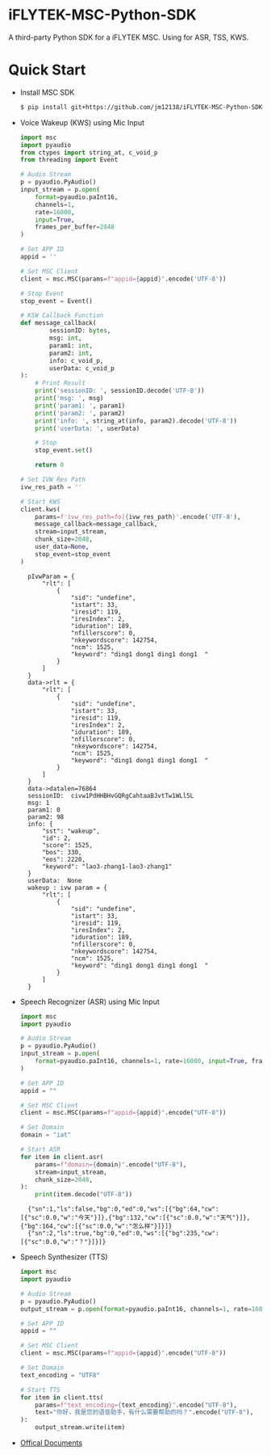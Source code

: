 # iFLYTEK-MSC-Python-SDK
A third-party Python SDK for a iFLYTEK MSC. Using for ASR, TSS, KWS.

# Quick Start
* Install MSC SDK

    ```bash
    $ pip install git+https://github.com/jm12138/iFLYTEK-MSC-Python-SDK
    ```

* Voice Wakeup (KWS) using Mic Input

    ```python
    import msc
    import pyaudio
    from ctypes import string_at, c_void_p
    from threading import Event

    # Audio Stream
    p = pyaudio.PyAudio()
    input_stream = p.open(
        format=pyaudio.paInt16,
        channels=1,
        rate=16000,
        input=True,
        frames_per_buffer=2048
    )

    # Set APP ID
    appid = '' 

    # Set MSC Client
    client = msc.MSC(params=f"appid={appid}".encode('UTF-8'))

    # Stop Event
    stop_event = Event()

    # KSW Callback Function
    def message_callback(
            sessionID: bytes,
            msg: int,
            param1: int,
            param2: int,
            info: c_void_p,
            userData: c_void_p
    ):
        # Print Result
        print('sessionID: ', sessionID.decode('UTF-8'))
        print('msg: ', msg)
        print('param1: ', param1)
        print('param2: ', param2)
        print('info: ', string_at(info, param2).decode('UTF-8'))
        print('userData: ', userData)

        # Stop
        stop_event.set()

        return 0

    # Set IVW Res Path
    ivw_res_path = ''

    # Start KWS
    client.kws(
        params=f'ivw_res_path=fo|{ivw_res_path}'.encode('UTF-8'),
        message_callback=message_callback,
        stream=input_stream,
        chunk_size=2048,
        user_data=None,
        stop_event=stop_event
    )
    ```

        pIvwParam = {
            "rlt": [
                {
                    "sid": "undefine",
                    "istart": 33,
                    "iresid": 119,
                    "iresIndex": 2,
                    "iduration": 189,
                    "nfillerscore": 0,
                    "nkeywordscore": 142754,
                    "ncm": 1525,
                    "keyword": "ding1 dong1 ding1 dong1  "
                }
            ]
        }
        data->rlt = {
            "rlt": [
                {
                    "sid": "undefine",
                    "istart": 33,
                    "iresid": 119,
                    "iresIndex": 2,
                    "iduration": 189,
                    "nfillerscore": 0,
                    "nkeywordscore": 142754,
                    "ncm": 1525,
                    "keyword": "ding1 dong1 ding1 dong1  "
                }
            ]
        }
        data->datalen=76864
        sessionID:  civw1PdHHBHvGQRgCahtaaBJvtTw1WLl5L
        msg: 1
        param1: 0
        param2: 98
        info: {
            "sst": "wakeup",
            "id": 2,
            "score": 1525,
            "bos": 330,
            "eos": 2220,
            "keyword": "lao3-zhang1-lao3-zhang1"
        }
        userData:  None
        wakeup : ivw param = {
            "rlt": [
                {
                    "sid": "undefine",
                    "istart": 33,
                    "iresid": 119,
                    "iresIndex": 2,
                    "iduration": 189,
                    "nfillerscore": 0,
                    "nkeywordscore": 142754,
                    "ncm": 1525,
                    "keyword": "ding1 dong1 ding1 dong1  "
                }
            ]
        }

* Speech Recognizer (ASR) using Mic Input

    ```python
    import msc
    import pyaudio

    # Audio Stream
    p = pyaudio.PyAudio()
    input_stream = p.open(
        format=pyaudio.paInt16, channels=1, rate=16000, input=True, frames_per_buffer=2048
    )

    # Set APP ID
    appid = ""

    # Set MSC Client
    client = msc.MSC(params=f"appid={appid}".encode("UTF-8"))

    # Set Domain
    domain = "iat"

    # Start ASR
    for item in client.asr(
        params=f"domain={domain}".encode("UTF-8"),
        stream=input_stream,
        chunk_size=2048,
    ):
        print(item.decode("UTF-8"))
    ```

        {"sn":1,"ls":false,"bg":0,"ed":0,"ws":[{"bg":64,"cw":[{"sc":0.0,"w":"今天"}]},{"bg":132,"cw":[{"sc":0.0,"w":"天气"}]},{"bg":164,"cw":[{"sc":0.0,"w":"怎么样"}]}]}
        {"sn":2,"ls":true,"bg":0,"ed":0,"ws":[{"bg":235,"cw":[{"sc":0.0,"w":"？"}]}]}

* Speech Synthesizer (TTS)

    ```python
    import msc
    import pyaudio

    # Audio Stream
    p = pyaudio.PyAudio()
    output_stream = p.open(format=pyaudio.paInt16, channels=1, rate=16000, output=True)

    # Set APP ID
    appid = ""

    # Set MSC Client
    client = msc.MSC(params=f"appid={appid}".encode("UTF-8"))

    # Set Domain
    text_encoding = "UTF8"

    # Start TTS
    for item in client.tts(
        params=f"text_encoding={text_encoding}".encode("UTF-8"),
        text="你好，我是您的语音助手，有什么需要帮助的吗？".encode("UTF-8"),
    ):
        output_stream.write(item)
    ```

* [Offical Documents](https://www.xfyun.cn/doc/mscapi/Windows&Linux/wlapi.html)